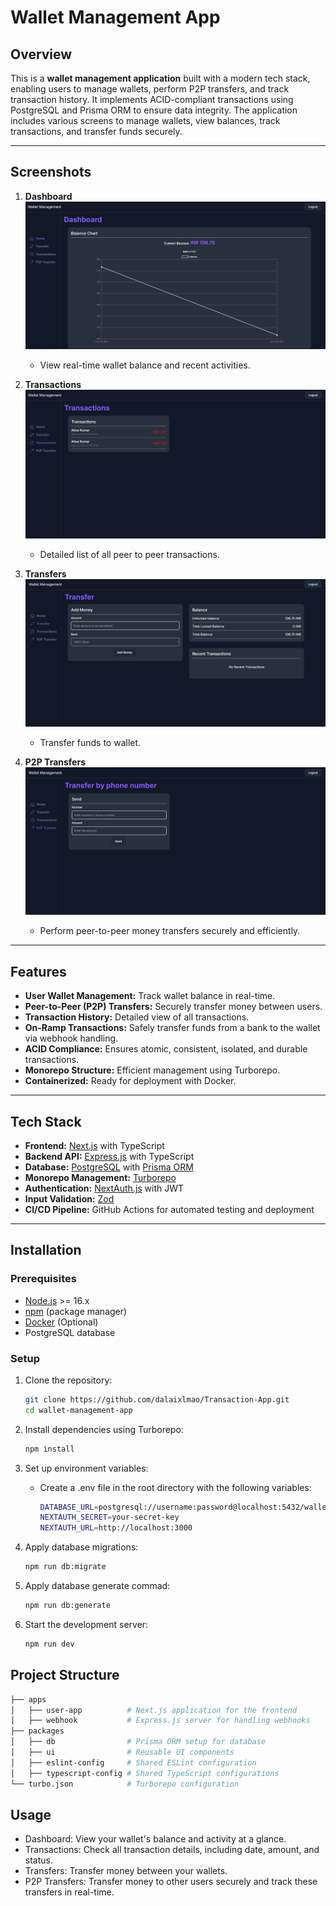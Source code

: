 # Wallet Management App

## Overview

This is a **wallet management application** built with a modern tech stack, enabling users to manage wallets, perform P2P transfers, and track transaction history. It implements ACID-compliant transactions using PostgreSQL and Prisma ORM to ensure data integrity. The application includes various screens to manage wallets, view balances, track transactions, and transfer funds securely.

---

## Screenshots

1. **Dashboard**  
   ![Dashboard Screenshot](./screenshots/dashboard.png)
   - View real-time wallet balance and recent activities.

2. **Transactions**  
   ![Transactions Screenshot](./screenshots/transactions.png)
   - Detailed list of all peer to peer transactions.

3. **Transfers**  
   ![Transfers Screenshot](./screenshots/transfers.png)
   - Transfer funds to wallet.

4. **P2P Transfers**  
   ![P2PTransfers Screenshot](./screenshots/p2ptransfers.png)
   - Perform peer-to-peer money transfers securely and efficiently.

---

## Features

- **User Wallet Management:** Track wallet balance in real-time.
- **Peer-to-Peer (P2P) Transfers:** Securely transfer money between users.
- **Transaction History:** Detailed view of all transactions.
- **On-Ramp Transactions:** Safely transfer funds from a bank to the wallet via webhook handling.
- **ACID Compliance:** Ensures atomic, consistent, isolated, and durable transactions.
- **Monorepo Structure:** Efficient management using Turborepo.
- **Containerized:** Ready for deployment with Docker.

---

## Tech Stack

- **Frontend:** [Next.js](https://nextjs.org/) with TypeScript
- **Backend API:** [Express.js](https://expressjs.com/) with TypeScript
- **Database:** [PostgreSQL](https://www.postgresql.org/) with [Prisma ORM](https://www.prisma.io/)
- **Monorepo Management:** [Turborepo](https://turbo.build/)
- **Authentication:** [NextAuth.js](https://next-auth.js.org/) with JWT
- **Input Validation:** [Zod](https://zod.dev/)
- **CI/CD Pipeline:** GitHub Actions for automated testing and deployment

---

## Installation

### Prerequisites

- [Node.js](https://nodejs.org/) >= 16.x
- [npm](https://www.npmjs.com) (package manager)
- [Docker](https://www.docker.com/) (Optional)
- PostgreSQL database

### Setup

1. Clone the repository:
   ```bash
   git clone https://github.com/dalaixlmao/Transaction-App.git
   cd wallet-management-app
2. Install dependencies using Turborepo:

   ```bash
   npm install
3. Set up environment variables:
   - Create a .env file in the root directory with the following variables:
     ```bash
     DATABASE_URL=postgresql://username:password@localhost:5432/wallet_db
     NEXTAUTH_SECRET=your-secret-key
     NEXTAUTH_URL=http://localhost:3000
4. Apply database migrations:
   ```bash
   npm run db:migrate
5. Apply database generate commad:
   ```bash
   npm run db:generate
6. Start the development server:
   ```bash
   npm run dev

## Project Structure
```bash
├── apps
│   ├── user-app          # Next.js application for the frontend
│   ├── webhook           # Express.js server for handling webhooks
├── packages
│   ├── db                # Prisma ORM setup for database
│   ├── ui                # Reusable UI components
│   ├── eslint-config     # Shared ESLint configuration
│   ├── typescript-config # Shared TypeScript configurations
└── turbo.json            # Turborepo configuration
```

## Usage
- Dashboard: View your wallet's balance and activity at a glance.
- Transactions: Check all transaction details, including date, amount, and status.
- Transfers: Transfer money between your wallets.
- P2P Transfers: Transfer money to other users securely and track these transfers in real-time.


   
   
